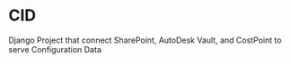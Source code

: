 # CID
Django Project that connect SharePoint, AutoDesk Vault, and CostPoint to serve Configuration Data

